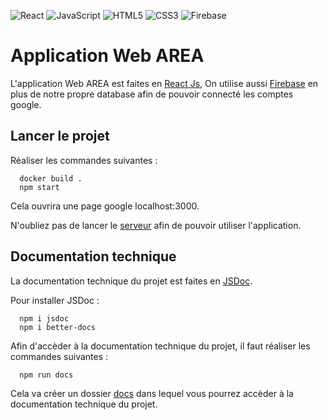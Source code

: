 ![React](https://img.shields.io/badge/react-%2320232a.svg?style=for-the-badge&logo=react&logoColor=%2361DAFB) ![JavaScript](https://img.shields.io/badge/javascript-%23323330.svg?style=for-the-badge&logo=javascript&logoColor=%23F7DF1E) ![HTML5](https://img.shields.io/badge/html5-%23E34F26.svg?style=for-the-badge&logo=html5&logoColor=white) ![CSS3](https://img.shields.io/badge/css3-%231572B6.svg?style=for-the-badge&logo=css3&logoColor=white) ![Firebase](https://img.shields.io/badge/Firebase-039BE5?style=for-the-badge&logo=Firebase&logoColor=white)
# Application Web AREA

L'application Web AREA est faites en [React Js](https://fr.reactjs.org/), On utilise aussi [Firebase](https://firebase.google.com/) en plus de notre propre database afin de pouvoir connecté les comptes google.

## Lancer le projet

Réaliser les commandes suivantes :
```
  docker build .
  npm start
```

Cela ouvrira une page google localhost:3000.

N'oubliez pas de lancer le [serveur](https://github.com/EpitechPromo2025/B-DEV-500-PAR-5-1-area-yosra.hassan/tree/master/Backend) afin de pouvoir utiliser l'application.

## Documentation technique

La documentation technique du projet est faites en [JSDoc](https://jsdoc.app/).

Pour installer JSDoc :
```
  npm i jsdoc
  npm i better-docs
```

Afin d'accèder à la documentation technique du projet, il faut réaliser les commandes suivantes :

```
  npm run docs
```

Cela va créer un dossier [docs](docs/) dans lequel vous pourrez accèder à la documentation technique du projet.